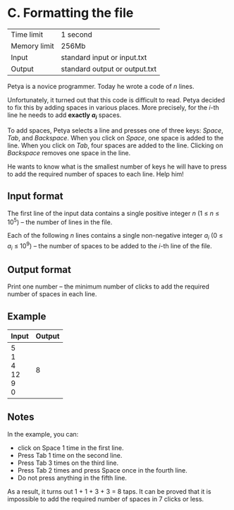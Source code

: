 # C. Formatting the file
<table>
  <tr>
      <td>Time limit</td>
      <td>1 second</td>
  </tr>
  <tr>
      <td>Memory limit</td>
      <td>256Mb</td>
  </tr>
  <tr>
      <td>Input</td>
      <td>standard input or input.txt</td>
  </tr>
  <tr>
      <td>Output</td>
      <td>standard output or output.txt</td>
  </tr>
</table>

Petya is a novice programmer. Today he wrote a code of <i>n</i> lines.  

Unfortunately, it turned out that this code is difficult to read. Petya decided to fix this by adding spaces in various places. More precisely, for the <i>i</i>-th line he needs to add <b>exactly <i>a<sub>i</sub></i></b> spaces.  

To add spaces, Petya selects a line and presses one of three keys: <i>Space</i>, <i>Tab</i>, and <i>Backspace</i>. 
When you click on <i>Space</i>, one space is added to the line. When you click on <i>Tab</i>, four spaces are added to the line. 
Clicking on <i>Backspace</i> removes one space in the line.  

He wants to know what is the smallest number of keys he will have to press to add the required number of spaces to each
line. Help him!

## Input format
The first line of the input data contains a single positive integer <i>n</i> (1 ≤ <i>n</i> ≤ 10<sup>5</sup>) – the number
of lines in the file.  

Each of the following <i>n</i> lines contains a single non-negative integer <i>a<sub>i</sub></i> (0 ≤ <i>a<sub>i</sub></i> ≤ 10<sup>9</sup>) –
the number of spaces to be added to the <i>i</i>-th line of the file.

## Output format
Print one number – the minimum number of clicks to add the required number of spaces in each line.

## Example
| Input                            | Output |
|:---------------------------------|:-------|
| 5</br>1</br>4</br>12</br>9</br>0 | 8      |

## Notes
In the example, you can:
- click on Space 1 time in the first line.  
- Press Tab 1 time on the second line.  
- Press Tab 3 times on the third line.  
- Press Tab 2 times and press Space once in the fourth line.  
- Do not press anything in the fifth line.  

As a result, it turns out 1 + 1 + 3 + 3 = 8 taps. It can be proved that it is impossible to add the required number of spaces in 7 
clicks or less.
